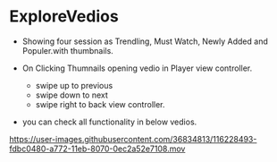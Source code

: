 # ExploreVedios
* Showing four session as Trendling, Must Watch, Newly Added and Populer.with thumbnails.

* On Clicking Thumnails opening vedio in Player view controller. 
  * swipe up to previous 
  * swipe down to next
  * swipe right to back view controller. 

* you can check all functionality in below vedios.

https://user-images.githubusercontent.com/36834813/116228493-fdbc0480-a772-11eb-8070-0ec2a52e7108.mov


